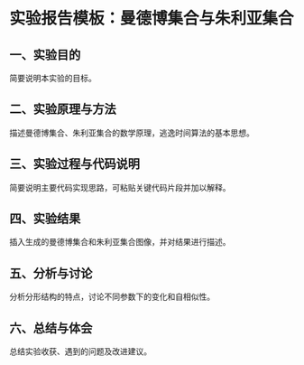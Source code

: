 # 实验报告模板：曼德博集合与朱利亚集合

## 一、实验目的
简要说明本实验的目标。

## 二、实验原理与方法
描述曼德博集合、朱利亚集合的数学原理，逃逸时间算法的基本思想。

## 三、实验过程与代码说明
简要说明主要代码实现思路，可粘贴关键代码片段并加以解释。

## 四、实验结果
插入生成的曼德博集合和朱利亚集合图像，并对结果进行描述。

## 五、分析与讨论
分析分形结构的特点，讨论不同参数下的变化和自相似性。

## 六、总结与体会
总结实验收获、遇到的问题及改进建议。